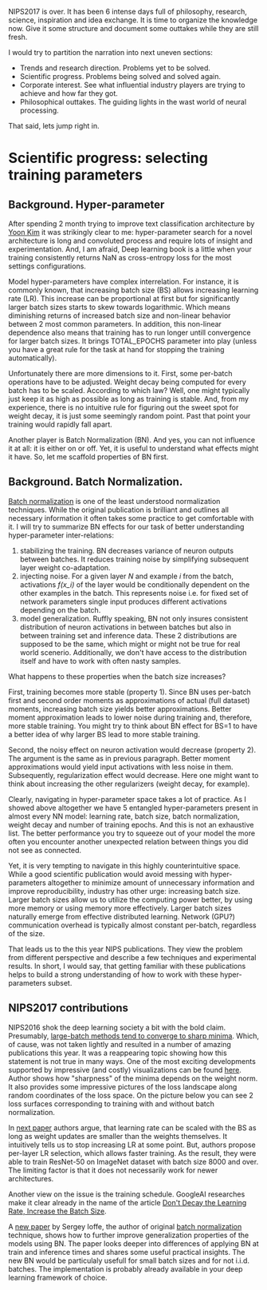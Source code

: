 NIPS2017 is over. It has been 6 intense days full of philosophy, research, science, inspiration and idea exchange. It is time to organize the knowledge now. Give it some structure and document some outtakes while they are still fresh.

I would try to partition the narration into next uneven sections:
* Trends and research direction. Problems yet to be solved.
* Scientific progress. Problems being solved and solved again.
* Corporate interest. See what influential industry players are trying to achieve and how far they got.
* Philosophical outtakes. The guiding lights in the wast world of neural processing.

That said, lets jump right in.


# Scientific progress: selecting training parameters

## Background. Hyper-parameter

After spending 2 month trying to improve text classification architecture by [Yoon Kim][1] it was strikingly clear to me: hyper-parameter search for a novel architecture is long and convoluted process and require lots of insight and experimentation. And, I am afraid, Deep learning book is a little when your training consistently returns NaN as cross-entropy loss for the most settings configurations.

Model hyper-parameters have complex interrelation. For instance, it is commonly known, that increasing batch size (BS) allows increasing learning rate (LR). This increase can be proportional at first but for significantly larger batch sizes starts to skew towards logarithmic. Which means diminishing returns of increased batch size and non-linear behavior between 2 most common parameters. In addition, this non-linear dependence also means that training has to run longer untill convergence for larger batch sizes. It brings TOTAL_EPOCHS parameter into play (unless you have a great rule for the task at hand for stopping the training automatically).

Unfortunately there are more dimensions to it. First, some per-batch operations have to be adjusted. Weight decay being computed for every batch has to be scaled. According to which law? Well, one might typically just keep it as high as possible as long as training is stable. And, from my experience, there is no intuitive rule for figuring out the sweet spot for weight decay, it is just some seemingly random point. Past that point your training would rapidly fall apart.

Another player is Batch Normalization (BN). And yes, you can not influence it at all: it is either on or off. Yet, it is useful to understand what effects might it have. So, let me scaffold properties of BN first.

## Background. Batch Normalization.

[Batch normalization][3] is one of the least understood normalization techniques. While the original publication is brilliant and outlines all necessary information it often takes some practice to get comfortable with it. I will try to summarize BN effects for our task of better understanding hyper-parameter inter-relations:

1. stabilizing the training. BN decreases variance of neuron outputs between batches. It reduces training noise by simplifying subsequent layer weight co-adaptation.
2. injecting noise. For a given layer *N* and example *i* from the batch, activations *f(x_i)* of the layer would be conditionally dependent on the other examples in the batch. This represents noise i.e. for fixed set of network parameters single input produces different activations depending on the batch.
3. model generalization. Ruffly speaking, BN not only insures consistent distribution of neuron activations in between batches but also in between training set and inference data. These 2 distributions are supposed to be the same, which might or might not be true for real world scenerio. Additionally, we don't have access to the distribution itself and have to work with often nasty samples.

What happens to these properties when the batch size increases?

First, training becomes more stable (property 1). Since BN uses per-batch first and second order moments as approximations of actual (full dataset) moments, increasing batch size yields better approximations. Better moment approximation leads to lower noise during training and, therefore,  more stable training. You might try to think about BN effect for BS=1 to have a better idea of why larger BS lead to more stable training.

Second, the noisy effect on neuron activation would decrease (property 2). The argument is the same as in previous paragraph. Better moment approximations would yield input activations with less noise in them. Subsequently, regularization effect would decrease. Here one might want to think about increasing the other regularizers (weight decay, for example).

Clearly, navigating in hyper-parameter space takes a lot of practice. As I showed above altogether we have 5 entangled hyper-parameters present in almost every NN model: learning rate, batch size, batch normalization, weight decay and number of training epochs. And this is not an exhaustive list. The better performance you try to squeeze out of your model the more often you encounter another unexpected relation between things you did not see as connected.

Yet, it is very tempting to navigate in this highly counterintuitive space. While a good scientific publication would avoid messing with hyper-parameters altogether to minimize amount of unnecessary information and improve reproducibility, industry has other urge: increasing batch size. Larger batch sizes allow us to utilize the computing power better, by using more memory or using memory more effectively. Larger batch sizes naturally emerge from effective distributed learning. Network (GPU?) communication overhead is typically almost constant per-batch, regardless of the size.

That leads us to the this year NIPS publications. They view the problem from different perspective and describe a few techniques and experimental results. In short, I would say, that getting familiar with these publications helps to build a strong understanding of how to work with these hyper-parameters subset.

## NIPS2017 contributions


NIPS2016 shok the deep learning society a bit with the bold claim. Presumably, [large-batch methods tend to converge to sharp minima][2]. Which, of cause, was not taken lightly and resulted in a number of amazing publications this year. It was a reappearing topic showing how this statement is not true in many ways. One of the most exciting developments supported by impressive (and costly) visualizations can be found [here][7]. Author shows how "sharpness" of the minima depends on the weight norm. It also provides some impressive pictures of the loss landscape along random coordinates of the loss space. On the picture below you can see 2 loss surfaces corresponding to training with and without batch normalization.

In [next paper][6] authors argue, that learning rate can be scaled with the BS as long as weight updates are smaller than the weights themselves. It intuitively tells us to stop increasing LR at some point. But, authors propose per-layer LR selection, which allows faster training. As the result, they were able to train ResNet-50 on ImageNet dataset with batch size 8000 and over. The limiting factor is that it does not necessarily work for newer architectures.

Another view on the issue is the training schedule. GoogleAI researches make it clear already in the name of the article [Don't Decay the Learning Rate, Increase the Batch Size][4].

A [new paper][5] by Sergey Ioffe, the author of original [batch normalization][3] technique, shows how to further improve generalization properties of the models using BN. The paper looks deeper into differences of applying BN at train and inference times and shares some useful practical insights. The new BN would be particulaly usefull for small batch sizes and for not i.i.d. batches. The implementation is probably already available in your deep learning framework of choice.

[1]: https://arxiv.org/abs/1408.5882
[2]: https://arxiv.org/abs/1609.04836
[3]: https://arxiv.org/abs/1502.03167
[4]: https://arxiv.org/abs/1711.00489
[5]: https://arxiv.org/abs/1702.03275
[6]: https://arxiv.org/abs/1708.03888
[7]: https://openreview.net/forum?id=HkmaTz-0W
